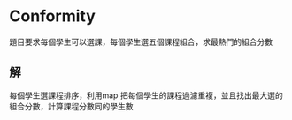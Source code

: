 # Conformity 

題目要求每個學生可以選課，每個學生選五個課程組合，求最熱門的組合分數


## 解

每個學生選課程排序，利用map 把每個學生的課程過濾重複，並且找出最大選的組合分數，計算課程分數同的學生數

